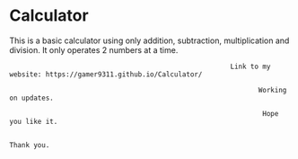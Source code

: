# Calculator

This is a basic calculator using only addition, subtraction, multiplication and division. It only operates 2 numbers at a time.

                                                           Link to my website: https://gamer9311.github.io/Calculator/
                                                            
                                                                  Working on updates.
                                                                  
                                                                   Hope you like it. 
                                                                   
                                                                      Thank you.
